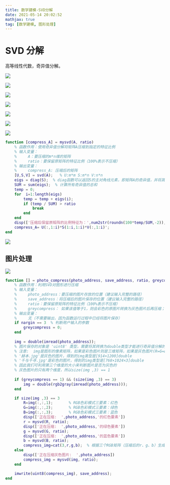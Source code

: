 ```yaml
---
title: 数学建模-SVD分解
date: 2021-05-14 20:02:52
mathjax: true
tag: [数学建模, 图形处理]
---
```




# SVD 分解

高等线性代数，奇异值分解。

![](https://hauk-blog.oss-cn-hangzhou.aliyuncs.com/blogimage-20210508142258565.png)

![](https://hauk-blog.oss-cn-hangzhou.aliyuncs.com/blogimage-20210508142457281.png)

![](https://hauk-blog.oss-cn-hangzhou.aliyuncs.com/blogimage-20210508142517737.png)

![](https://hauk-blog.oss-cn-hangzhou.aliyuncs.com/blogimage-20210508142537550.png)

![](https://hauk-blog.oss-cn-hangzhou.aliyuncs.com/blogimage-20210508142626873.png)

![](https://hauk-blog.oss-cn-hangzhou.aliyuncs.com/blogimage-20210508142703738.png)

![](https://hauk-blog.oss-cn-hangzhou.aliyuncs.com/blogimage-20210508142831766.png)

```matlab
function [compress_A] = mysvd(A, ratio)
    % 函数作用：使用奇异值分解将矩阵A压缩到指定的特征比例
    % 输入变量：
    %     A：要压缩的m*n维的矩阵
    %     ratio：要保留原矩阵的特征比例（100%表示不压缩）
    % 输出变量：
    %     compress_A: 压缩后的矩阵
    [U,S,V] = svd(A);   % U:m*m S:m*n V:n*n
    eigs = diag(S);  % diag函数可以返回S的主对角线元素，即矩阵A的奇异值，并将其保存到列向量中
    SUM = sum(eigs);  % 计算所有奇异值的总和
    temp = 0;
    for  i=1:length(eigs)
        temp = temp + eigs(i);
        if (temp / SUM) > ratio
            break
        end
    end
    disp(['压缩后保留原矩阵的比例特征为：',num2str(roundn(100*temp/SUM,-2)),'%'])
    compress_A= U(:,1:i)*S(1:i,1:i)*V(:,1:i)';
end
```



![](https://hauk-blog.oss-cn-hangzhou.aliyuncs.com/blogimage-20210508143029688.png)

## 图片处理

![](https://hauk-blog.oss-cn-hangzhou.aliyuncs.com/blogimage-20210508142915370.png)



```matlab
function [] = photo_compress(photo_address, save_address, ratio, greycompress)
    % 函数作用：利用SVD对图形进行压缩
    % 输入变量：
    %     photo_address：要压缩的图片存放的位置（建议输入完整的路径）
    %     save_address：将压缩后的图片保存的位置（建议输入完整的路径）
    %     ratio：要保留原矩阵的特征比例（100%表示不压缩）
    %     greycompress： 如果该值等于1，则会彩色的原图片转换为灰色图片后再压缩；默认值为0，表示不进行转换
    % 输出变量：
    %     无（不需要输出，因为函数运行过程中已经将图片保存）
    if nargin == 3  % 判断用户输入的参数
        greycompress = 0;
    end
    
    img = double(imread(photo_address));
    % 图片保存的对象是 'uint8' 类型，需要将其转换为double类型才能进行奇异值分解的操作
    % 注意:  img是图形的像素矩阵，如果是彩色图片则是三维矩阵，如果是灰色图片(R=G=B)则是二维矩阵
    % '赫本.jpg'是灰色的图片，得到的img类型是[914×1200]double
    % '千与千寻.jpg'是彩色的图片，得到的img类型是[768×1024×3]double
    % 因此我们可利用第三个维度的大小来判断图片是否为灰色的
    % 灰色图片的只有两个维度，所以size(img ,3) == 1
 
    if (greycompress == 1) && (size(img ,3) == 3)
        img = double(rgb2gray(imread(photo_address)));
    end

    if size(img ,3) == 3
        R=img(:,:,1);       % RGB色彩模式三要素：红色
        G=img(:,:,2);       % RGB色彩模式三要素：绿色
        B=img(:,:,3);       % RGB色彩模式三要素：蓝色
        disp(['正在压缩:  ',photo_address,'的红色要素'])
        r = mysvd(R, ratio);
        disp(['正在压缩:  ',photo_address,'的绿色要素'])
        g = mysvd(G, ratio);
        disp(['正在压缩:  ',photo_address,'的蓝色要素'])
        b = mysvd(B, ratio);
        compress_img=cat(3,r,g,b);  % 根据三个RGB矩阵（压缩后的r、g、b）生成图片对象
    else
        disp(['正在压缩灰色图片:  ',photo_address])
        compress_img = mysvd(img, ratio);
    end

    imwrite(uint8(compress_img), save_address);
end
```
